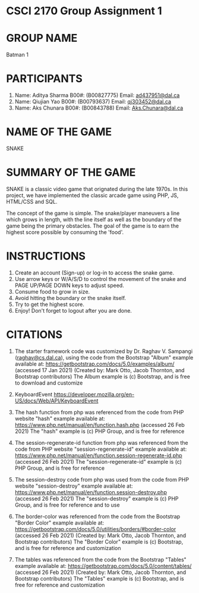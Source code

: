 # CSCI 2170 Group Assignment 1

# GROUP NAME 
  Batman 1

# PARTICIPANTS 
  1.  Name: Aditya Sharma  B00#: (B00827775) Email: ad437951@dal.ca
  2.  Name: Qiujian Yao    B00#: (B00793637) Email: qj303452@dal.ca
  3.  Name: Aks Chunara    B00#: (B00843788) Email: Aks.Chunara@dal.ca

# NAME OF THE GAME
  SNAKE

# SUMMARY OF THE GAME
  SNAKE is a classic video game that orignated during the late 1970s. 
  In this project, we have implemented the classic arcade game using
  PHP, JS, HTML/CSS and SQL. 
  
  The concept of the game is simple. The snake/player maneuvers a line 
  which grows in length, with the line itself as well as the boundary of
  the game being the primary obstacles. The goal of the game is to earn
  the highest score possible by consuming the 'food'.

# INSTRUCTIONS
  1. Create an account (Sign-up) or log-in to access the snake game.
  2. Use arrow keys or W/A/S/D to control the movement of the snake and PAGE UP/PAGE DOWN keys to adjust speed.
  3. Consume food to grow in size.
  4. Avoid hitting the boundary or the snake itself.
  5. Try to get the highest score.
  6. Enjoy! Don't forget to logout after you are done.

# CITATIONS
  1. The starter framework code was customized by Dr. Raghav V. Sampangi (raghav@cs.dal.ca), using the code from the Bootstrap "Album"
   example available at: https://getbootstrap.com/docs/5.0/examples/album/ (accessed 17 Jan 2021)
   (Created by: Mark Otto, Jacob Thornton, and Bootstrap contributors)
   The Album example is (c) Bootstrap, and is free to download and customize

  2. KeyboardEvent https://developer.mozilla.org/en-US/docs/Web/API/KeyboardEvent

  3. The hash function from php was referenced from the code from PHP website "hash" example
    available at: https://www.php.net/manual/en/function.hash.php (accessed 26 Feb 2021)
    The "hash" example is (c) PHP Group, and is free for reference

  4. The session-regenerate-id function from php was referenced from the code from PHP website "session-regenerate-id" example
    available at: https://www.php.net/manual/en/function.session-regenerate-id.php (accessed 26 Feb 2021)
    The "session-regenerate-id" example is (c) PHP Group, and is free for reference

  5. The session-destroy code from php was used from the code from PHP website "session-destroy" example
    available at: https://www.php.net/manual/en/function.session-destroy.php (accessed 26 Feb 2021)
    The "session-destroy" example is (c) PHP Group, and is free for reference and to use

  6. The border-color was referenced from the code from the Bootstrap "Border Color" example 
   available at: https://getbootstrap.com/docs/5.0/utilities/borders/#border-color (accessed 26 Feb 2021) 
   (Created by: Mark Otto, Jacob Thornton, and Bootstrap contributors) 
   The "Border Color" example is (c) Bootstrap, and is free for reference and customization

  7. The tables was referenced from the code from the Bootstrap "Tables" example 
   available at: https://getbootstrap.com/docs/5.0/content/tables/ (accessed 26 Feb 2021) 
   (Created by: Mark Otto, Jacob Thornton, and Bootstrap contributors) 
   The "Tables" example is (c) Bootstrap, and is free for reference and customization

